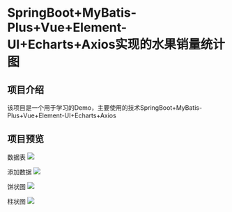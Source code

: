 # SpringBoot+MyBatis-Plus+Vue+Element-UI+Echarts+Axios实现的水果销量统计图

## 项目介绍
该项目是一个用于学习的Demo，主要使用的技术SpringBoot+MyBatis-Plus+Vue+Element-UI+Echarts+Axios

## 项目预览
数据表
![](https://cdn.jsdelivr.net/gh/OriginalCoder0/gallery@master/images/1626675149638-table.png)

添加数据
![](https://cdn.jsdelivr.net/gh/OriginalCoder0/gallery@master/images/1626675170879-add.png)

饼状图
![](https://cdn.jsdelivr.net/gh/OriginalCoder0/gallery@master/images/1626675186630-pie.png)

柱状图
![](https://cdn.jsdelivr.net/gh/OriginalCoder0/gallery@master/images/1626675202100-bar.png)

